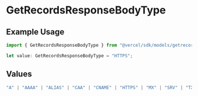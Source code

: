 # GetRecordsResponseBodyType

## Example Usage

```typescript
import { GetRecordsResponseBodyType } from "@vercel/sdk/models/getrecordsop.js";

let value: GetRecordsResponseBodyType = "HTTPS";
```

## Values

```typescript
"A" | "AAAA" | "ALIAS" | "CAA" | "CNAME" | "HTTPS" | "MX" | "SRV" | "TXT" | "NS"
```